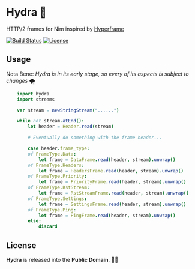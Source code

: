# Hydra 🐉

HTTP/2 frames for Nim inspired by [Hyperframe](https://github.com/python-hyper/hyperframe)

[![Build Status](https://api.travis-ci.org/ducdetronquito/hydra.svg?branch=master)](https://travis-ci.org/ducdetronquito/hydra) [![License](https://img.shields.io/badge/license-public%20domain-ff69b4.svg)](https://github.com/ducdetronquito/hydra#license)

## Usage

Nota Bene: *Hydra is in its early stage, so every of its aspects is subject to changes* 🌪️

```nim
    import hydra
    import streams

    var stream = newStringStream("......")

    while not stream.atEnd():
        let header = Header.read(stream)

        # Eventually do something with the frame header...

        case header.frame_type:
        of FrameType.Data:
            let frame = DataFrame.read(header, stream).unwrap()
        of FrameType.Headers:
            let frame = HeadersFrame.read(header, stream).unwrap()
        of FrameType.Priority:
            let frame = PriorityFrame.read(header, stream).unwrap()
        of FrameType.RstStream:
            let frame = RstStreamFrame.read(header, stream).unwrap()
        of FrameType.Settings:
            let frame = SettingsFrame.read(header, stream).unwrap()
        of FrameType.Ping:
            let frame = PingFrame.read(header, stream).unwrap()
        else:
            discard
```

## License

**Hydra** is released into the **Public Domain**. 🎉🍻
